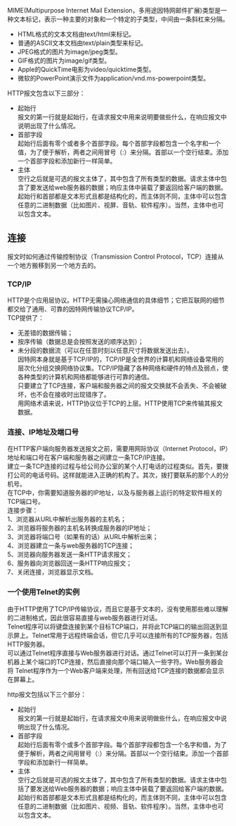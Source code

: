 MIME(Multipurpose Internet Mail Extension，多用途因特网邮件扩展)类型是一种文本标记，表示一种主要的对象和一个特定的子类型，中间由一条斜杠来分隔。  
* HTML格式的文本文档由text/html来标记。  
* 普通的ASCII文本文档由text/plain类型来标记。  
* JPEG格式的图片为image/jpeg类型。  
* GIF格式的图片为image/gif类型。  
* Apple的QuickTime电影为video/quicktime类型。  
* 微软的PowerPoint演示文件为application/vnd.ms-powerpoint类型。  

HTTP报文包含以下三部分：  
* 起始行  
报文的第一行就是起始行，在请求报文中用来说明要做些什么，在响应报文中说明出现了什么情况。  
* 首部字段  
起始行后面有零个或者多个首部字段。每个首部字段都包含一个名字和一个值，为了便于解析，两者之间用冒号（:）来分隔。首部以一个空行结束。添加一个首部字段和添加新行一样简单。  
* 主体   
空行之后就是可选的报文主体了，其中包含了所有类型的数据。请求主体中包含了要发送给web服务器的数据；响应主体中装载了要返回给客户端的数据。起始行和首部都是文本形式且都是结构化的，而主体则不同，主体中可以包含任意的二进制数据（比如图片、视屏、音轨、软件程序）。当然，主体中也可以包含文本。  


## 连接  
报文时如何通过传输控制协议（Transmission Control Protocol，TCP）连接从一个地方搬移到另一个地方去的。  
### TCP/IP  
HTTP是个应用层协议。HTTP无需操心网络通信的具体细节；它把互联网的细节都交给了通用、可靠的因特网传输协议TCP/IP。  
TCP提供了：  
* 无差错的数据传输；  
* 按序传输（数据总是会按照发送的顺序达到）；  
* 未分段的数据流（可以在任意时刻以任意尺寸将数据发送出去）。  
因特网本身就是基于TCP/IP的，TCP/IP是全世界的计算机和网络设备常用的层次化分组交换网络协议集。TCP/IP隐藏了各种网络和硬件的特点及弱点，使各种类型的计算机和网络都能够进行可靠的通信。  
只要建立了TCP连接，客户端和服务器之间的报文交换就不会丢失、不会被破坏，也不会在接收时出现错序了。  
用网络术语来说，HTTP协议位于TCP的上层。HTTP使用TCP来传输其报文数据。  
### 连接、IP地址及端口号  
在HTTP客户端向服务器发送报文之前，需要用网际协议（Internet Protocol，IP）地址和端口号在客户端和服务器之间建立一条TCP/IP连接。  
建立一条TCP连接的过程与给公司办公室的某个人打电话的过程类似。首先，要拨打公司的电话号码。这样就能进入正确的机构了。其次，拨打要联系的那个人的分机号。  
在TCP中，你需要知道服务器的IP地址，以及与服务器上运行的特定软件相关的TCP端口号。  
连接步骤：  
1、浏览器从URL中解析出服务器的主机名；  
2、浏览器将服务器的主机名转换成服务器的IP地址；  
3、浏览器将端口号（如果有的话）从URL中解析出来；  
4、浏览器建立一条与web服务器的TCP连接；  
5、浏览器向服务器发送一条HTTP请求报文；  
6、服务器向浏览器回送一条HTTP响应报文；  
7、关闭连接，浏览器显示文档。  
### 一个使用Telnet的实例  
由于HTTP使用了TCP/IP传输协议，而且它是基于文本的，没有使用那些难以理解的二进制格式，因此很容易直接与web服务器进行对话。  
Telnet程序可以将键盘连接到某个目标TCP端口，并将此TCP端口的输出回送到显示屏上。Telnet常用于远程终端会话，但它几乎可以连接所有的TCP服务器，包括HTTP服务器。  
可以通过Telnet程序直接与Web服务器进行对话。通过Telnet可以打开一条到某台机器上某个端口的TCP连接，然后直接向那个端口输入一些字符。Web服务器会将 Telnet程序作为一个Web客户端来处理，所有回送给TCP连接的数据都会显示在屏幕上。  

http报文包括以下三个部分：
* 起始行  
报文的第一行就是起始行，在请求报文中用来说明做些什么，在响应报文中说明出现了什么情况。  
* 首部字段  
起始行后面有零个或多个首部字段。每个首部字段都包含一个名字和值，为了便于解析，两者之间用冒号（:）来分隔。首部以一个空行结束。添加一个首部字段和添加新行一样简单。  
* 主体  
空行之后就是可选的报文主体了，其中包含了所有类型的数据。请求主体中包括了要发送给Web服务器的数据；响应主体中装载了要返回给客户端的数据。起始行和首部都是文本形式且都是结构化的，而主体则不同，主体中可以包含任意的二进制数据（比如图片、视频、音轨、软件程序）。当然，主体中也可以包含文本。
